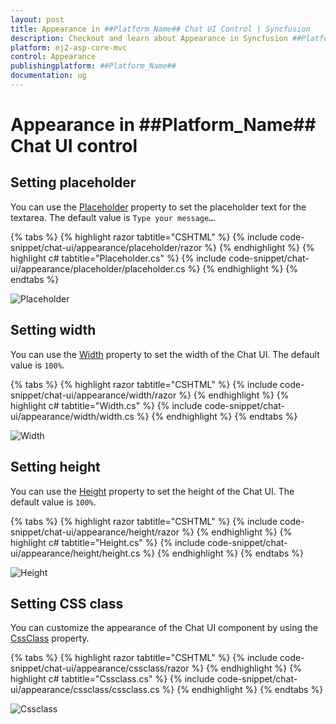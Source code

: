 ```yaml
---
layout: post
title: Appearance in ##Platform_Name## Chat UI Control | Syncfusion
description: Checkout and learn about Appearance in Syncfusion ##Platform_Name## Chat UI control of Syncfusion Essential JS 2 and more.
platform: ej2-asp-core-mvc
control: Appearance
publishingplatform: ##Platform_Name##
documentation: ug
---
```


# Appearance in ##Platform_Name## Chat UI control

## Setting placeholder

You can use the [Placeholder](https://help.syncfusion.com/cr/aspnetmvc-js2/Syncfusion.EJ2.InteractiveChat.ChatUI.html#Syncfusion_EJ2_InteractiveChat_ChatUI_MessageSend) property to set the placeholder text for the textarea. The default value is `Type your message…`.

{% tabs %}
{% highlight razor tabtitle="CSHTML" %}
{% include code-snippet/chat-ui/appearance/placeholder/razor %}
{% endhighlight %}
{% highlight c# tabtitle="Placeholder.cs" %}
{% include code-snippet/chat-ui/appearance/placeholder/placeholder.cs %}
{% endhighlight %}
{% endtabs %}

![Placeholder](images/placeholder.png)

## Setting width

You can use the [Width](https://help.syncfusion.com/cr/aspnetmvc-js2/Syncfusion.EJ2.InteractiveChat.ChatUI.html#Syncfusion_EJ2_InteractiveChat_ChatUI_MessageSend) property to set the width of the Chat UI. The default value is `100%`.

{% tabs %}
{% highlight razor tabtitle="CSHTML" %}
{% include code-snippet/chat-ui/appearance/width/razor %}
{% endhighlight %}
{% highlight c# tabtitle="Width.cs" %}
{% include code-snippet/chat-ui/appearance/width/width.cs %}
{% endhighlight %}
{% endtabs %}

![Width](images/width.png)

## Setting height

You can use the [Height](https://help.syncfusion.com/cr/aspnetmvc-js2/Syncfusion.EJ2.InteractiveChat.ChatUI.html#Syncfusion_EJ2_InteractiveChat_ChatUI_Height) property to set the height of the Chat UI. The default value is `100%`.

{% tabs %}
{% highlight razor tabtitle="CSHTML" %}
{% include code-snippet/chat-ui/appearance/height/razor %}
{% endhighlight %}
{% highlight c# tabtitle="Height.cs" %}
{% include code-snippet/chat-ui/appearance/height/height.cs %}
{% endhighlight %}
{% endtabs %}

![Height](images/width.png)

## Setting CSS class

You can customize the appearance of the Chat UI component by using the [CssClass](https://help.syncfusion.com/cr/aspnetmvc-js2/Syncfusion.EJ2.InteractiveChat.ChatUI.html#Syncfusion_EJ2_InteractiveChat_ChatUI_CssClass) property.

{% tabs %}
{% highlight razor tabtitle="CSHTML" %}
{% include code-snippet/chat-ui/appearance/cssclass/razor %}
{% endhighlight %}
{% highlight c# tabtitle="Cssclass.cs" %}
{% include code-snippet/chat-ui/appearance/cssclass/cssclass.cs %}
{% endhighlight %}
{% endtabs %}

![Cssclass](images/cssclass.png)
